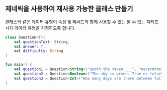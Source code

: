 ## 제네릭을 사용하여 재사용 가능한 클래스 만들기
클래스와 같은 데이터 유형이 속성 및 메서드와 함께 사용할 수 있는 알 수 없는 자리표시자 데이터 유형을 지정하도록 합니다.

```kotlin  
class Question<T>(
    val questionText: String,
    val answer: T,
    val difficulty: String
)

fun main() {
    val question1 = Question<String>("Quoth the raven ___", "nevermore", "medium")
    val question2 = Question<Boolean>("The sky is green. True or false", false, "easy")
    val question3 = Question<Int>("How many days are there between full moons?", 28, "hard")
}
```